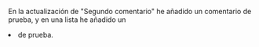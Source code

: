 En la actualización de "Segundo comentario" he añadido un comentario de prueba, y en una lista he añadido un <li> de prueba.
